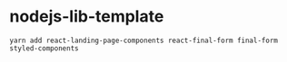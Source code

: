 # nodejs-lib-template
```
yarn add react-landing-page-components react-final-form final-form styled-components
```
